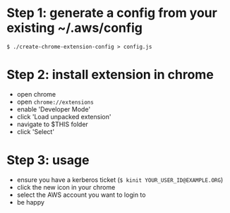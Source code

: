 # Step 1: generate a config from your existing ~/.aws/config

    $ ./create-chrome-extension-config > config.js

# Step 2: install extension in chrome

 * open chrome
 * open `chrome://extensions`
 * enable 'Developer Mode'
 * click 'Load unpacked extension'
 * navigate to $THIS folder
 * click 'Select'

# Step 3: usage

 * ensure you have a kerberos ticket (`$ kinit YOUR_USER_ID@EXAMPLE.ORG`)
 * click the new icon in your chrome
 * select the AWS account you want to login to
 * be happy

